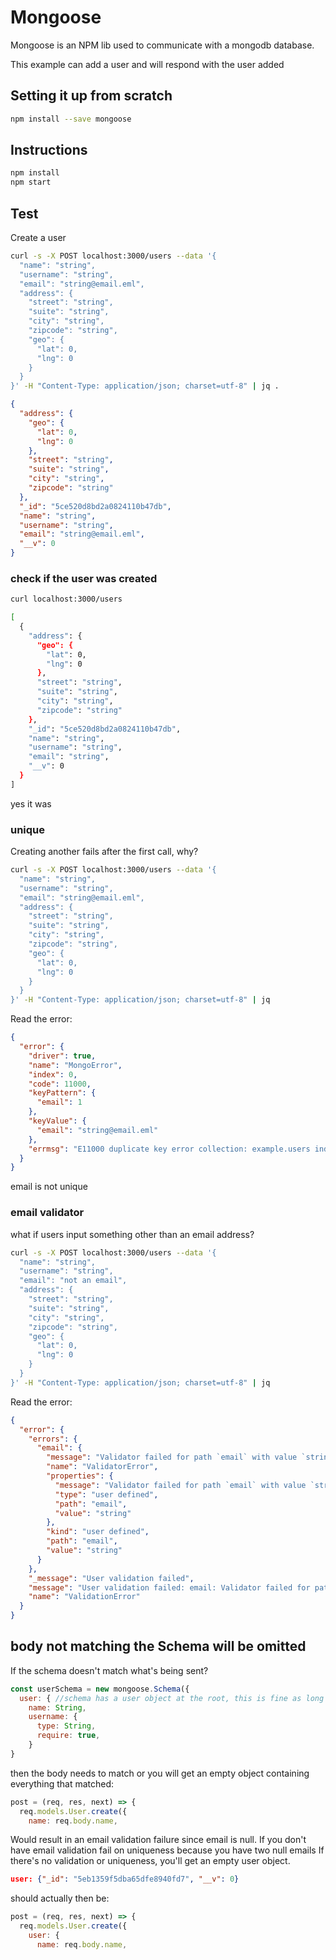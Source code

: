 # Mongoose

Mongoose is an NPM lib used to communicate with a mongodb database.

This example can add a user and will respond with the user added

## Setting it up from scratch

```sh
npm install --save mongoose
```

## Instructions

```sh
npm install
npm start
```

## Test

Create a user

```sh
curl -s -X POST localhost:3000/users --data '{
  "name": "string",
  "username": "string",
  "email": "string@email.eml",
  "address": {
    "street": "string",
    "suite": "string",
    "city": "string",
    "zipcode": "string",
    "geo": {
      "lat": 0,
      "lng": 0
    }
  }
}' -H "Content-Type: application/json; charset=utf-8" | jq .
```

```json
{
  "address": {
    "geo": {
      "lat": 0,
      "lng": 0
    },
    "street": "string",
    "suite": "string",
    "city": "string",
    "zipcode": "string"
  },
  "_id": "5ce520d8bd2a0824110b47db",
  "name": "string",
  "username": "string",
  "email": "string@email.eml",
  "__v": 0
}
```

### check if the user was created

```sh
curl localhost:3000/users

[
  {
    "address": {
      "geo": {
        "lat": 0,
        "lng": 0
      },
      "street": "string",
      "suite": "string",
      "city": "string",
      "zipcode": "string"
    },
    "_id": "5ce520d8bd2a0824110b47db",
    "name": "string",
    "username": "string",
    "email": "string",
    "__v": 0
  }
]
```

yes it was

### unique

Creating another fails after the first call, why?

```sh
curl -s -X POST localhost:3000/users --data '{
  "name": "string",
  "username": "string",
  "email": "string@email.eml",
  "address": {
    "street": "string",
    "suite": "string",
    "city": "string",
    "zipcode": "string",
    "geo": {
      "lat": 0,
      "lng": 0
    }
  }
}' -H "Content-Type: application/json; charset=utf-8" | jq
```

Read the error:

```json
{
  "error": {
    "driver": true,
    "name": "MongoError",
    "index": 0,
    "code": 11000,
    "keyPattern": {
      "email": 1
    },
    "keyValue": {
      "email": "string@email.eml"
    },
    "errmsg": "E11000 duplicate key error collection: example.users index: email_1 dup key: { email: \"string@email.eml\" }"
  }
}
```

email is not unique

### email validator

what if users input something other than an email address?

```sh
curl -s -X POST localhost:3000/users --data '{
  "name": "string",
  "username": "string",
  "email": "not an email",
  "address": {
    "street": "string",
    "suite": "string",
    "city": "string",
    "zipcode": "string",
    "geo": {
      "lat": 0,
      "lng": 0
    }
  }
}' -H "Content-Type: application/json; charset=utf-8" | jq
```

Read the error:

```json
{
  "error": {
    "errors": {
      "email": {
        "message": "Validator failed for path `email` with value `string`",
        "name": "ValidatorError",
        "properties": {
          "message": "Validator failed for path `email` with value `string`",
          "type": "user defined",
          "path": "email",
          "value": "string"
        },
        "kind": "user defined",
        "path": "email",
        "value": "string"
      }
    },
    "_message": "User validation failed",
    "message": "User validation failed: email: Validator failed for path `email` with value `string`",
    "name": "ValidationError"
  }
}
```

## body not matching the Schema will be omitted

If the schema doesn't match what's being sent?

```js
const userSchema = new mongoose.Schema({
  user: { //schema has a user object at the root, this is fine as long as you're consistent
    name: String,
    username: {
      type: String,
      require: true,
    }
}
```

then the body needs to match or you will get an empty object containing everything that matched:

```js
post = (req, res, next) => {
  req.models.User.create({
    name: req.body.name,
```

Would result in an email validation failure since email is null.
If you don't have email validation fail on uniqueness because you have two null emails
If there's no validation or uniqueness, you'll get an empty user object.

```json
user: {"_id": "5eb1359f5dba65dfe8940fd7", "__v": 0}
```

should actually then be:

```js
post = (req, res, next) => {
  req.models.User.create({
    user: {
      name: req.body.name,
```

